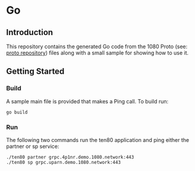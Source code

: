 # Go

## Introduction
This repository contains the generated Go code from the 1080 Proto
(see: [proto repository](https://github.com/1080network/proto)) files
along with a small sample for showing how to use it.

## Getting Started

### Build
A sample main file is provided that makes a Ping call. To build run:
```shell script
go build
```

### Run
The following two commands run the ten80 application and ping either the
partner or sp service:
```shell script
./ten80 partner grpc.4p1nr.demo.1080.network:443
./ten80 sp grpc.uparn.demo.1080.network:443
```
